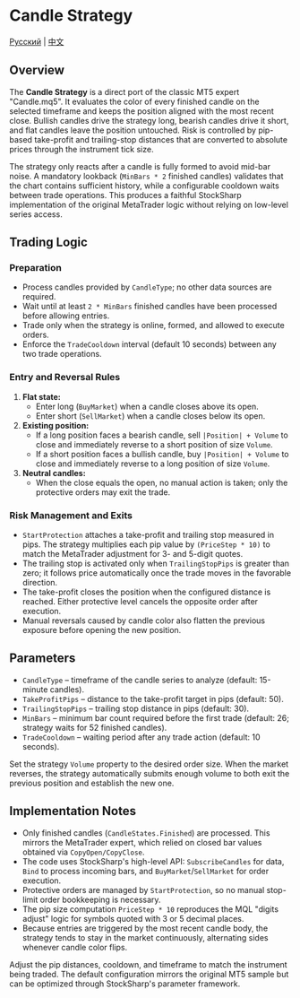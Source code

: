 # Candle Strategy
[Русский](README_ru.md) | [中文](README_cn.md)

## Overview
The **Candle Strategy** is a direct port of the classic MT5 expert "Candle.mq5". It evaluates the color of every finished candle on the selected timeframe and keeps the position aligned with the most recent close. Bullish candles drive the strategy long, bearish candles drive it short, and flat candles leave the position untouched. Risk is controlled by pip-based take-profit and trailing-stop distances that are converted to absolute prices through the instrument tick size.

The strategy only reacts after a candle is fully formed to avoid mid-bar noise. A mandatory lookback (`MinBars * 2` finished candles) validates that the chart contains sufficient history, while a configurable cooldown waits between trade operations. This produces a faithful StockSharp implementation of the original MetaTrader logic without relying on low-level series access.

## Trading Logic
### Preparation
- Process candles provided by `CandleType`; no other data sources are required.
- Wait until at least `2 * MinBars` finished candles have been processed before allowing entries.
- Trade only when the strategy is online, formed, and allowed to execute orders.
- Enforce the `TradeCooldown` interval (default 10 seconds) between any two trade operations.

### Entry and Reversal Rules
1. **Flat state:**
   - Enter long (`BuyMarket`) when a candle closes above its open.
   - Enter short (`SellMarket`) when a candle closes below its open.
2. **Existing position:**
   - If a long position faces a bearish candle, sell `|Position| + Volume` to close and immediately reverse to a short position of size `Volume`.
   - If a short position faces a bullish candle, buy `|Position| + Volume` to close and immediately reverse to a long position of size `Volume`.
3. **Neutral candles:**
   - When the close equals the open, no manual action is taken; only the protective orders may exit the trade.

### Risk Management and Exits
- `StartProtection` attaches a take-profit and trailing stop measured in pips. The strategy multiplies each pip value by `(PriceStep * 10)` to match the MetaTrader adjustment for 3- and 5-digit quotes.
- The trailing stop is activated only when `TrailingStopPips` is greater than zero; it follows price automatically once the trade moves in the favorable direction.
- The take-profit closes the position when the configured distance is reached. Either protective level cancels the opposite order after execution.
- Manual reversals caused by candle color also flatten the previous exposure before opening the new position.

## Parameters
- `CandleType` – timeframe of the candle series to analyze (default: 15-minute candles).
- `TakeProfitPips` – distance to the take-profit target in pips (default: 50).
- `TrailingStopPips` – trailing stop distance in pips (default: 30).
- `MinBars` – minimum bar count required before the first trade (default: 26; strategy waits for 52 finished candles).
- `TradeCooldown` – waiting period after any trade action (default: 10 seconds).

Set the strategy `Volume` property to the desired order size. When the market reverses, the strategy automatically submits enough volume to both exit the previous position and establish the new one.

## Implementation Notes
- Only finished candles (`CandleStates.Finished`) are processed. This mirrors the MetaTrader expert, which relied on closed bar values obtained via `CopyOpen/CopyClose`.
- The code uses StockSharp's high-level API: `SubscribeCandles` for data, `Bind` to process incoming bars, and `BuyMarket`/`SellMarket` for order execution.
- Protective orders are managed by `StartProtection`, so no manual stop-limit order bookkeeping is necessary.
- The pip size computation `PriceStep * 10` reproduces the MQL "digits adjust" logic for symbols quoted with 3 or 5 decimal places.
- Because entries are triggered by the most recent candle body, the strategy tends to stay in the market continuously, alternating sides whenever candle color flips.

Adjust the pip distances, cooldown, and timeframe to match the instrument being traded. The default configuration mirrors the original MT5 sample but can be optimized through StockSharp's parameter framework.
